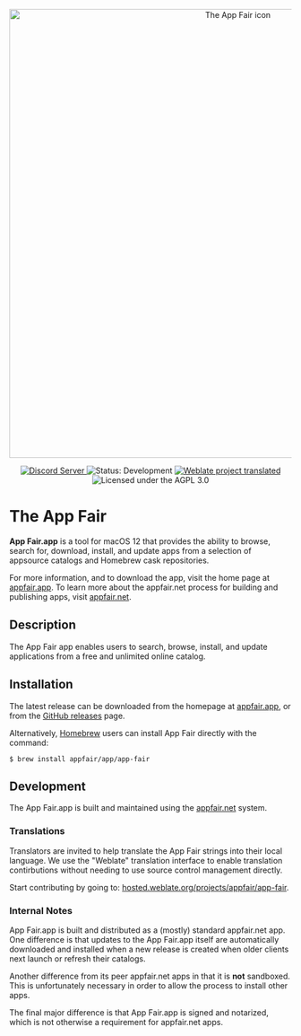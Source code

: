 <p align="center">
<a alt="Download the App Fair app for macOS 12" href="https://appfair.app"><img alt="The App Fair icon" align="center" style="height: 20vh;" src="https://appfair.net/appfair-icon.svg" /></a>
</p>
<p align="center">
   <a href="https://discord.gg/ZrnGQP6p3d">
    <img alt="Discord Server" src="https://img.shields.io/discord/959553736450142268?color=7489d5&logo=discord&logoColor=ffffff" />
  </a>
  <img alt="Status: Development" src="https://img.shields.io/static/v1?label=Status&message=Development+(beta)&color=violet">
  <a href="https://hosted.weblate.org/projects/appfair/app-fair/">
   <img alt="Weblate project translated" src="https://img.shields.io/weblate/progress/appfair?color=cyan">
  </a>
  <img alt="Licensed under the AGPL 3.0" src="https://img.shields.io/static/v1?label=License&message=AGPL+3.0&color=forestgreen">
</p>

# The App Fair


**App Fair.app** is a tool for macOS 12 that
provides the ability to browse, search for, download,
install, and update apps from a selection of appsource catalogs
and Homebrew cask repositories.

For more information, and to download the app,
visit the home page at [appfair.app](https://www.appfair.app).
To learn more about the appfair.net process for building and
publishing apps, visit [appfair.net](https://www.appfair.net).

## Description

The App Fair app enables users to search, browse, install, and update
applications from a free and unlimited online catalog.

## Installation

The latest release can be downloaded from the homepage
at [appfair.app](https://www.appfair.app), or from
the [GitHub releases](https://github.com/App-Fair/App/releases)
page.

Alternatively,
[Homebrew](https://brew.sh/) users can install 
App Fair directly with the command:

```shell
$ brew install appfair/app/app-fair
```

## Development

The App Fair.app is built and maintained using the
[appfair.net](https://www.appfair.net) system.

### Translations

Translators are invited to help translate the App Fair strings into
their local language.
We use the "Weblate" translation interface to enable
translation contirbutions without needing to use
source control management directly.

Start contributing by going to:
[hosted.weblate.org/projects/appfair/app-fair](https://hosted.weblate.org/projects/appfair/app-fair/#translations).

### Internal Notes

App Fair.app is built and distributed as a (mostly) standard
appfair.net app. One difference is that updates to the App Fair.app
itself are automatically downloaded and installed when
a new release is created when older clients next launch or refresh their
catalogs.

Another difference from its peer appfair.net apps
in that it is **not** sandboxed.
This is unfortunately necessary in order 
to allow the process to install other apps.

The final major difference is that App Fair.app
is signed and notarized, which is not otherwise a
requirement for appfair.net apps.
